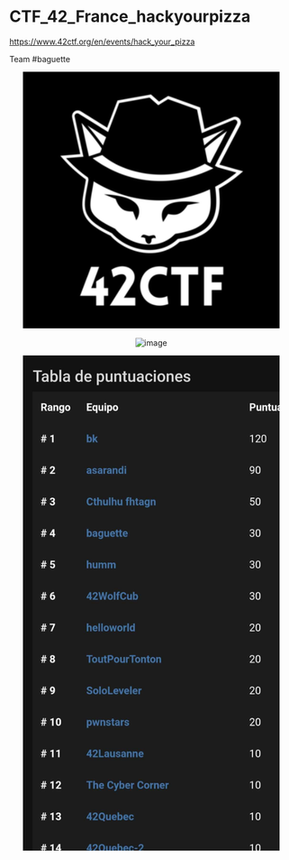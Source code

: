 # CTF_42_France_hackyourpizza
https://www.42ctf.org/en/events/hack_your_pizza

Team #baguette

<p align="center">
  <img src="./42CTF_France.png" alt="image" width="456"/>
</p>

<p align="center">
  <img src="./42ctf_logo_big_no_bg_full_white.svg" alt="image" width="456"/>
</p>

<p align="center">
  <img src="./IMG_20230902_181531.jpg" alt="image" width="456"/>
</p>
